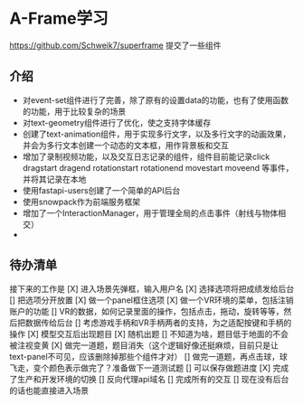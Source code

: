 # A-Frame学习


https://github.com/Schweik7/superframe 提交了一些组件
## 介绍

- 对event-set组件进行了完善，除了原有的设置data的功能，也有了使用函数的功能，用于比较复杂的场景
- 对text-geometry组件进行了优化，使之支持字体缓存
- 创建了text-animation组件，用于实现多行文字，以及多行文字的动画效果，并会为多行文本创建一个动态的文本框，用作背景板和交互
- 增加了录制视频功能，以及交互日志记录的组件，组件目前能记录click dragstart dragend rotationstart  rotationend movestart moveend 等事件，并将其记录在本地
- 使用fastapi-users创建了一个简单的API后台
- 使用snowpack作为前端服务框架
- 增加了一个InteractionManager，用于管理全局的点击事件（射线与物体相交）
- 

## 待办清单

接下来的工作是
[X] 进入场景先弹框，输入用户名
[X] 选择选项将把成绩发给后台
[] 把选项分开放置
[X] 做一个panel框住选项
[X] 做一个VR环境的菜单，包括注销账户的功能
[] VR的数据，如何记录里面的操作，包括点击，拖动，旋转等等，然后把数据传给后台
[] 考虑游戏手柄和VR手柄两者的支持，为之适配按键和手柄的操作
[X] 模型交互后出现题目
[X] 随机出题
[] 不知道为啥，题目低于地面的不会被注视变黄
[X] 做完一道题，题目消失（这个逻辑好像还挺麻烦，目前只是让text-panel不可见，应该删除掉那些个组件才对）
[] 做完一道题，再点击球，球飞走，变个颜色表示做完了？准备做下一道测试题
[] 可以保存做题进度
[X] 完成了生产和开发环境的切换
[] 反向代理api域名
[] 完成所有的交互
[] 现在没有后台的话也能直接进入场景